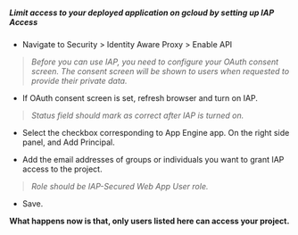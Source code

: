 ##### Limit access to your deployed application on gcloud by setting up IAP Access

* Navigate to Security > Identity Aware Proxy > Enable API
> _Before you can use IAP, you need to configure your OAuth consent screen. The consent screen will be shown to users when requested to provide their private data._

* If OAuth consent screen is set, refresh browser and turn on IAP.
> _Status field should mark as correct after IAP is turned on._

* Select the checkbox corresponding to App Engine app. On the right side panel, and Add Principal.

* Add the email addresses of groups or individuals you want to grant IAP access to the project.
> _Role should be IAP-Secured Web App User role._

* Save.

**What happens now is that, only users listed here can access your project.**